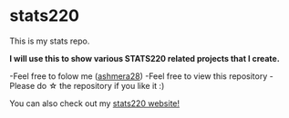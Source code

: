# stats220
This is my stats repo. 

**I will use this to show various STATS220 related projects that I create.**

-Feel free to folow me ([ashmera28](https://github.com/ashmera28))
-Feel free to view this repository
-Please do ☆ the repository if you like it :)

You can also check out my [stats220 website!](https://ashmera28.github.io/stats220/)
